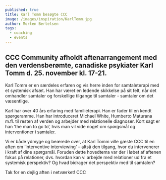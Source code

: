 ```yaml
---
published: true
title: Karl Tomm besøgte CCC
image: /images/inspiration/KarlTomm.jpg
author: Morten Bertelsen
tags:
  - coaching
  - events
---
```

## CCC Community afholdt aftenarrangement med den verdensberømte, canadiske psykiater Karl Tomm d. 25. november kl. 17-21. 

Karl Tomm er en særdeles erfaren og vis herre inden for samtaleterapi med et systemisk afsæt. Han har været en ledende skikkelse på sit felt, når det omhandler samtaler og forskellige tilgange til samtaler - samtaler om det væsentlige. 

Karl har over 40 års erfaring med familieterapi. Han er fader til en kendt spørgeramme. Han har introduceret Michael White, Humberto Maturana m.fl. til resten af verden og arbejder med relationelle diagnoser. Kort sagt er han ’the man to go to’, hvis man vil vide noget om spørgsmål og interventioner i samtaler.  
 
Vi er både ydmyge og beærede over, at Karl Tomm ville gæste CCC til en aften om ’interventive interviewing’ – altså den tilgang, hvor du intervenerer i kraft af dine spørgsmål. Foruden dette hovedtema var der i løbet af aftenen fokus på relationer, dvs. hvordan kan vi arbejde med relationer ud fra et systemisk perspektiv? Og hvad bidrager det perspektiv med til samtalen?

Tak for en dejlig aften i netværket!
CCC
